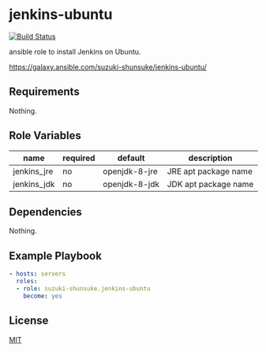 # jenkins-ubuntu

[![Build Status](https://travis-ci.org/suzuki-shunsuke/ansible-jenkins-ubuntu.svg?branch=master)](https://travis-ci.org/suzuki-shunsuke/ansible-jenkins-ubuntu)

ansible role to install Jenkins on Ubuntu.

https://galaxy.ansible.com/suzuki-shunsuke/jenkins-ubuntu/

## Requirements

Nothing.

## Role Variables

name | required | default | description
--- | --- | --- | ---
jenkins_jre | no | openjdk-8-jre | JRE apt package name
jenkins_jdk | no | openjdk-8-jdk | JDK apt package name

## Dependencies

Nothing.

## Example Playbook

```yaml
- hosts: servers
  roles:
  - role: suzuki-shunsuke.jenkins-ubuntu
    become: yes
```

## License

[MIT](LICENSE)
